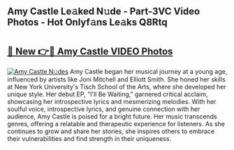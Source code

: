 ## Amy Castle Le𝚊ked N𝚞de - Part-3VC Video Photos - Hot Onlyf𝚊ns Le𝚊ks Q8Rtq

# <h2><a href="http://ab76340.deff.icu/?id=Amy+Castle">🔗 New 👉🔴 Amy Castle VIDEO Photos</a></h2>

[![Amy Castle N𝚞des](https://i.imgur.com/rIISA9y.gif)](http://ab76340.deff.icu/?id=Amy+Castle)
Amy Castle began her musical journey at a young age, influenced by artists like Joni Mitchell and Elliott Smith. She honed her skills at New York University's Tisch School of the Arts, where she developed her unique style. Her debut EP, "I'll Be Waiting," garnered critical acclaim, showcasing her introspective lyrics and mesmerizing melodies. With her soulful voice, introspective lyrics, and genuine connection with her audience, Amy Castle is poised for a bright future. Her music transcends genres, offering a relatable and therapeutic experience for listeners. As she continues to grow and share her stories, she inspires others to embrace their vulnerabilities and find strength in their uniqueness.

